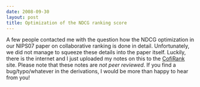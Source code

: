 ```yaml
---
date: 2008-09-30
layout: post
title: Optimization of the NDCG ranking score
---
```


A few people contacted me with the question how the NDCG optimization in our
NIPS07 paper on collaborative ranking is done in detail. Unfortunately, we did
not manage to squeeze these details into the paper itself. Luckily, there is the
internet and I just uploaded my notes on this to the
[CofiRank](http://cofirank.org/) site. Please note that these notes are *not
peer reviewed*. If you find a  bug/typo/whatever in the derivations, I would be
more than happy to hear from you!
